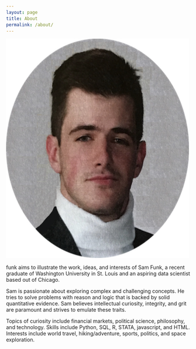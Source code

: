 ```yaml
---
layout: page
title: About
permalink: /about/
---
```


<img src='https://github.com/samfunk/samfunk.github.io/blob/master/images/headshot2.png?raw=True' title='fünke' style="width:500px;height:600px;" alt='headshot'/>  

funk aims to illustrate the work, ideas, and interests of Sam Funk, a recent graduate of Washington University in St. Louis and an aspiring data scientist based out of Chicago.  

Sam is passionate about exploring complex and challenging concepts. He tries to solve problems with reason and logic that is backed by solid quantitative evidence. Sam believes intellectual curiosity, integrity, and grit are paramount and strives to emulate these traits.  

Topics of curiosity include financial markets, political science, philosophy, and technology. Skills include Python, SQL, R, STATA, javascript, and HTML. Interests include world travel, hiking/adventure, sports, politics, and space exploration. 
